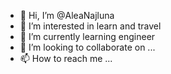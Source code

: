 - 👋 Hi, I’m @AleaNajluna
- 👀 I’m interested in learn and travel
- 🌱 I’m currently learning engineer
- 💞️ I’m looking to collaborate on ...
- 📫 How to reach me ...

<!---
AleaNajluna/AleaNajluna is a ✨ special ✨ repository because its `README.md` (this file) appears on your GitHub profile.
You can click the Preview link to take a look at your changes.
--->
